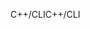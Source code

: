 <span data-ttu-id="a9d07-101">C++/CLI</span><span class="sxs-lookup"><span data-stu-id="a9d07-101">C++/CLI</span></span>